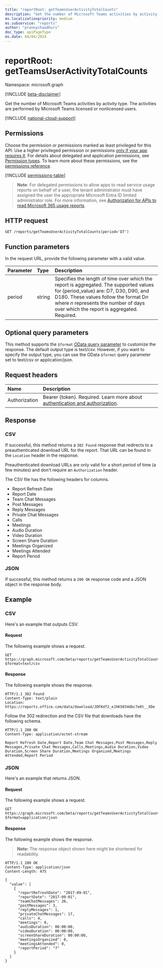 ```yaml
---
title: "reportRoot: getTeamsUserActivityTotalCounts"
description: "Get the number of Microsoft Teams activities by activity type. The activities are performed by Microsoft Teams licensed or nonlicensed users."
ms.localizationpriority: medium
ms.subservice: "reports"
author: "pranoychaudhuri"
doc_type: apiPageType
ms.date: 04/04/2024
---
```


# reportRoot: getTeamsUserActivityTotalCounts

Namespace: microsoft.graph

[!INCLUDE [beta-disclaimer](../../includes/beta-disclaimer.md)]

Get the number of Microsoft Teams activities by activity type. The activities are performed by Microsoft Teams licensed or nonlicensed users.

[!INCLUDE [national-cloud-support](../../includes/all-clouds.md)]

## Permissions

Choose the permission or permissions marked as least privileged for this API. Use a higher privileged permission or permissions [only if your app requires it](/graph/permissions-overview#best-practices-for-using-microsoft-graph-permissions). For details about delegated and application permissions, see [Permission types](/graph/permissions-overview#permission-types). To learn more about these permissions, see the [permissions reference](/graph/permissions-reference).

<!-- { "blockType": "permissions", "name": "reportroot_getteamsuseractivitytotalcounts" } -->
[!INCLUDE [permissions-table](../includes/permissions/reportroot-getteamsuseractivitytotalcounts-permissions.md)]

>**Note**: For delegated permissions to allow apps to read service usage reports on behalf of a user, the tenant administrator must have assigned the user the appropriate Microsoft Entra ID limited administrator role. For more information, see [Authorization for APIs to read Microsoft 365 usage reports](/graph/reportroot-authorization).

## HTTP request

<!-- { "blockType": "ignored" } -->

```http
GET /reports/getTeamsUserActivityTotalCounts(period='D7')
```

## Function parameters

In the request URL, provide the following parameter with a valid value.

| Parameter | Type   | Description                              |
| :-------- | :----- | :--------------------------------------- |
| period    | string | Specifies the length of time over which the report is aggregated. The supported values for {period_value} are: D7, D30, D90, and D180. These values follow the format D*n* where *n* represents the number of days over which the report is aggregated. Required. |

## Optional query parameters

This method supports the `$format` [OData query parameter](/graph/query-parameters) to customize the response. The default output type is text/csv. However, if you want to specify the output type, you can use the OData `$format` query parameter set to text/csv or application/json.

## Request headers

| Name          | Description               |
| :------------ | :------------------------ |
|Authorization|Bearer {token}. Required. Learn more about [authentication and authorization](/graph/auth/auth-concepts).|

## Response

### CSV

If successful, this method returns a `302 Found` response that redirects to a preauthenticated download URL for the report. That URL can be found in the `Location` header in the response.

Preauthenticated download URLs are only valid for a short period of time (a few minutes) and don't require an `Authorization` header.

The CSV file has the following headers for columns.

- Report Refresh Date
- Report Date
- Team Chat Messages
- Post Messages
- Reply Messages
- Private Chat Messages
- Calls
- Meetings
- Audio Duration
- Video Duration
- Screen Share Duration
- Meetings Organized
- Meetings Attended
- Report Period

### JSON

If successful, this method returns a `200 OK` response code and a JSON object in the response body.

## Example

### CSV

Here's an example that outputs CSV.

#### Request

The following example shows a request.

<!-- {
  "blockType": "ignored",
  "name": "reportroot_getteamsuseractivitytotalcounts_csv"
}-->

```msgraph-interactive
GET https://graph.microsoft.com/beta/reports/getTeamsUserActivityTotalCounts(period='D7')?$format=text/csv
```


#### Response

The following example shows the response.

<!-- { "blockType": "ignored" } --> 

```http
HTTP/1.1 302 Found
Content-Type: text/plain
Location: https://reports.office.com/data/download/JDFKdf2_eJXKS034dbc7e0t__XDe
```
Follow the 302 redirection and the CSV file that downloads have the following schema.

<!-- {
  "blockType": "response",
  "truncated": true,
  "@odata.type": "stream"
} -->

```http
HTTP/1.1 200 OK
Content-Type: application/octet-stream

Report Refresh Date,Report Date,Team Chat Messages,Post Messages,Reply Messages,Private Chat Messages,Calls,Meetings,Audio Duration,Video Duration,Screen Share Duration,Meetings Organized,Meetings Attended,Report Period
```

### JSON

Here's an example that returns JSON.

#### Request

The following example shows a request.

<!-- {
  "blockType": "ignored",
  "name": "reportroot_getteamsuseractivitytotalcounts_json"
}-->

```msgraph-interactive
GET https://graph.microsoft.com/beta/reports/getTeamsUserActivityTotalCounts(period='D7')?$format=application/json
```


#### Response

The following example shows the response.

> **Note:** The response object shown here might be shortened for readability.

<!-- {
  "blockType": "response",
  "truncated": true,
  "@odata.type": "stream"
} -->

```http
HTTP/1.1 200 OK
Content-Type: application/json
Content-Length: 475

{
  "value": [
    {
      "reportRefreshDate": "2017-09-01", 
      "reportDate": "2017-09-01", 
      "teamChatMessages": 26, 
      "postMessages": 3,
      "replyMessages": 1,
      "privateChatMessages": 17, 
      "calls": 4, 
      "meetings": 0, 
      "audioDuration": 00:00:00,
      "videoDuration": 00:00:00,
      "screenShareDuration": 00:00:00,
      "meetingsOrganized": 0,
      "meetingsAttended": 0,
      "reportPeriod": "7"
    }
  ]
}
```
<!-- uuid: 8fcb5dbc-d5aa-4681-8e31-b001d5168d79 
2015-10-25 14:57:30 UTC -->
<!-- {
  "type": "#page.annotation",
  "description": "Example",
  "keywords": "",
  "section": "documentation",
  "tocPath": "",
  "suppressions": [
  ]
}-->
